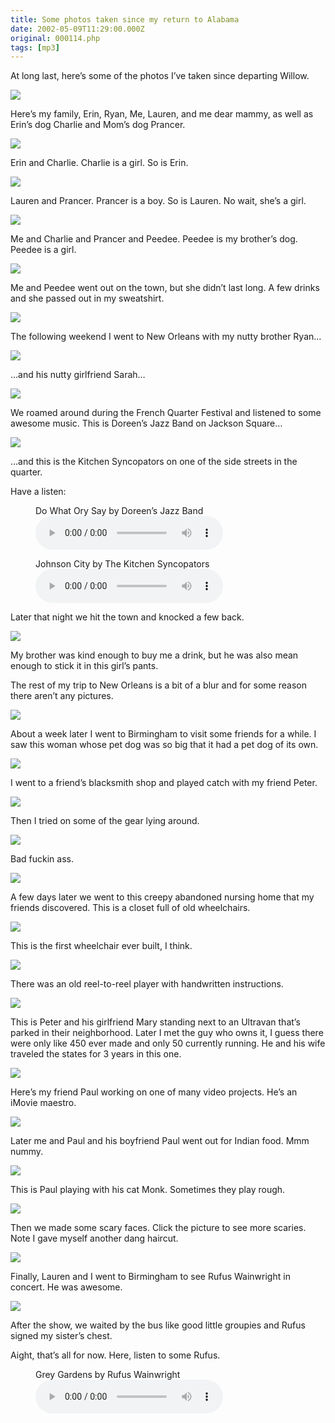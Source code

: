 ```yaml
---
title: Some photos taken since my return to Alabama
date: 2002-05-09T11:29:00.000Z
original: 000114.php
tags: [mp3]
---
```


At long last, here’s some of the photos I’ve taken since departing Willow.

<p class="polaroid" style="--deg: -2deg"><img src="./family.jpg" /></p>
Here’s my family, Erin, Ryan, Me, Lauren, and me dear mammy, as well as Erin’s dog Charlie and Mom’s dog Prancer.

<p class="polaroid" style="--deg: -2deg"><img src="./erin-charlie.jpg" /></p>
Erin and Charlie. Charlie is a girl. So is Erin.

<p class="polaroid" style="--deg: -2deg"><img src="./lauren-prancer.jpg" /></p>
Lauren and Prancer. Prancer is a boy. So is Lauren. No wait, she’s a girl.

<p class="polaroid" style="--deg: -2deg"><img src="./dogs.jpg" /></p>
Me and Charlie and Prancer and Peedee. Peedee is my brother’s dog. Peedee is a girl.

<p class="polaroid" style="--deg: -2deg"><img src="./peedee-passed-out.jpg" /></p>
Me and Peedee went out on the town, but she didn’t last long. A few drinks and she passed out in my sweatshirt.

<p class="polaroid" style="--deg: -2deg"><img src="./neworleans-ryan.jpg" /></p>
The following weekend I went to New Orleans with my nutty brother Ryan…

<p class="polaroid" style="--deg: -2deg"><img src="./neworleans-sarah.jpg" /></p>
…and his nutty girlfriend Sarah…

<p class="polaroid" style="--deg: -2deg"><img src="./neworleans-jazz.jpg" /></p>
We roamed around during the French Quarter Festival and listened to some awesome music. This is Doreen’s Jazz Band on Jackson Square…

<p class="polaroid" style="--deg: -2deg"><img src="./kitchensyncopators.jpg" /></p>
…and this is the Kitchen Syncopators on one of the side streets in the quarter.

Have a listen:

<figure>
  <figcaption>Do What Ory Say by Doreen’s Jazz Band</figcaption>
  <audio controls src="./doreensjazzband-dowhatorysay.mp3" />
</figure>

<figure>
  <figcaption>Johnson City by The Kitchen Syncopators</figcaption>
  <audio controls src="./kitchensyncopators-johnsoncity.mp3" />
</figure>

Later that night we hit the town and knocked a few back.

<p class="polaroid" style="--deg: -2deg"><img src="./doinashot.jpg" /></p>
My brother was kind enough to buy me a drink, but he was also mean enough to stick it in this girl’s pants.

The rest of my trip to New Orleans is a bit of a blur and for some reason there aren’t any pictures.

<p class="polaroid" style="--deg: -2deg"><img src="./bigdog.jpg" /></p>
About a week later I went to Birmingham to visit some friends for a while. I saw this woman whose pet dog was so big that it had a pet dog of its own.

<p class="polaroid" style="--deg: -2deg"><img src="./petercatch.jpg" /></p>
I went to a friend’s blacksmith shop and played catch with my friend Peter.

<p class="polaroid" style="--deg: -2deg"><img src="./weldinggear.jpg" /></p>
Then I tried on some of the gear lying around.

<p class="polaroid" style="--deg: -2deg"><img src="./aviators.jpg" /></p>
Bad fuckin ass.

<p class="polaroid" style="--deg: -2deg"><img src="./nursinghome-wheelchairs.jpg" /></p>
A few days later we went to this creepy abandoned nursing home that my friends discovered. This is a closet full of old wheelchairs.

<p class="polaroid" style="--deg: -2deg"><img src="./nursinghome-lonechair.jpg" /></p>
This is the first wheelchair ever built, I think.

<p class="polaroid" style="--deg: -2deg"><img src="./nursinghome-reeltoreel.jpg" /></p>
There was an old reel-to-reel player with handwritten instructions.

<p class="polaroid" style="--deg: -2deg"><img src="./ultravan.jpg" /></p>
This is Peter and his girlfriend Mary standing next to an Ultravan that’s parked in their neighborhood. Later I met the guy who owns it, I guess there were only like 450 ever made and only 50 currently running. He and his wife traveled the states for 3 years in this one.

<p class="polaroid" style="--deg: -2deg"><img src="./paul-video.jpg" /></p>
Here’s my friend Paul working on one of many video projects. He’s an iMovie maestro.

<p class="polaroid" style="--deg: -2deg"><img src="./mepaulpaul.jpg" /></p>
Later me and Paul and his boyfriend Paul went out for Indian food. Mmm nummy.

<p class="polaroid" style="--deg: -2deg"><img src="./paulmonk.jpg" /></p>
This is Paul playing with his cat Monk. Sometimes they play rough.

<p class="polaroid" style="--deg: -2deg"><img src="./scaryfaces-0.jpg" /></p>
Then we made some scary faces. Click the picture to see more scaries. Note I gave myself another dang haircut.

<p class="polaroid" style="--deg: -2deg"><img src="./rufus.jpg" /></p>
Finally, Lauren and I went to Birmingham to see Rufus Wainwright in concert. He was awesome.

<p class="polaroid" style="--deg: -2deg"><img src="./rufusautograph.jpg" /></p>
After the show, we waited by the bus like good little groupies and Rufus signed my sister’s chest.

Aight, that’s all for now. Here, listen to some Rufus.

<figure>
  <figcaption>Grey Gardens by Rufus Wainwright</figcaption>
  <audio controls src="./rufuswainwright-greygardens.mp3" />
</figure>
